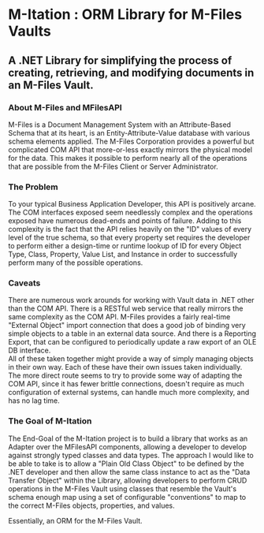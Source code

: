 # M-Itation : ORM Library for M-Files Vaults

## A .NET Library for simplifying the process of creating, retrieving, and modifying documents in an M-Files Vault.  

### About M-Files and MFilesAPI

M-Files is a Document Management System with an Attribute-Based Schema that at
its heart, is an Entity-Attribute-Value database with various schema elements
applied.  The M-Files Corporation provides a powerful but complicated COM API
that more-or-less exactly mirrors the physical model for the data. This makes it
possible to perform nearly all of the operations that are possible from the
M-Files Client or Server Administrator.

### The Problem

To your typical Business Application Developer, this API is positively
arcane.  The COM interfaces exposed seem needlessly complex and the operations
exposed have numerous dead-ends and points of failure.  Adding to this
complexity is the fact that the API relies heavily on the "ID" values of every
level of the true schema, so that every property set requires the developer to
perform either a design-time or runtime lookup of ID for every Object Type,
Class, Property, Value List, and Instance in order to successfully perform
many of the possible operations.

### Caveats

There are numerous work arounds for working with Vault data in .NET other than
the COM API.  There is a RESTful web service that really mirrors the same
complexity as the COM API.  M-Files provides a fairly real-time "External
Object" import connection that does a good job of binding very simple objects
to a table in an external data source.  And there is a Reporting Export, that
can be configured to periodically update a raw export of an OLE DB interface.  
All of these taken together might provide a way of simply managing objects in
their own way.  Each of these have their own issues taken individually.  The
more direct route seems to try to provide some way of adapting the COM API,
since it has fewer brittle connections, doesn't require as much configuration
of external systems, can handle much more complexity, and has no lag time.

### The Goal of M-Itation

The End-Goal of the M-Itation project is to build a library that works as an
Adapter over the MFilesAPI components, allowing a developer to develop against
strongly typed classes and data types.  The approach I would like to be able to
take is to allow a "Plain Old Class Object" to be defined by the .NET developer
and then allow the same class instance to act as the "Data Transfer Object"
within the Library, allowing developers to perform CRUD operations in the
M-Files Vault using classes that resemble the Vault's schema enough map using
a set of configurable "conventions" to map to the correct M-Files objects,
properties, and values.

Essentially, an ORM for the M-Files Vault.
